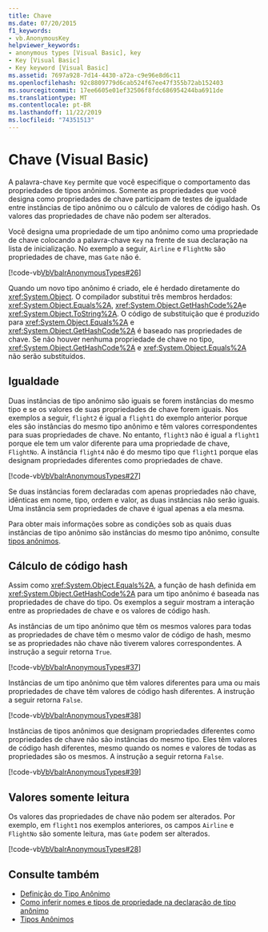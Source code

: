 ```yaml
---
title: Chave
ms.date: 07/20/2015
f1_keywords:
- vb.AnonymousKey
helpviewer_keywords:
- anonymous types [Visual Basic], key
- Key [Visual Basic]
- Key keyword [Visual Basic]
ms.assetid: 7697a928-7d14-4430-a72a-c9e96e8d6c11
ms.openlocfilehash: 92c8809779d6cab524f67ee47f355b72ab152403
ms.sourcegitcommit: 17ee6605e01ef32506f8fdc686954244ba6911de
ms.translationtype: MT
ms.contentlocale: pt-BR
ms.lasthandoff: 11/22/2019
ms.locfileid: "74351513"
---
```

# <a name="key-visual-basic"></a>Chave (Visual Basic)
A palavra-chave `Key` permite que você especifique o comportamento das propriedades de tipos anônimos. Somente as propriedades que você designa como propriedades de chave participam de testes de igualdade entre instâncias de tipo anônimo ou o cálculo de valores de código hash. Os valores das propriedades de chave não podem ser alterados.  
  
 Você designa uma propriedade de um tipo anônimo como uma propriedade de chave colocando a palavra-chave `Key` na frente de sua declaração na lista de inicialização. No exemplo a seguir, `Airline` e `FlightNo` são propriedades de chave, mas `Gate` não é.  
  
 [!code-vb[VbVbalrAnonymousTypes#26](~/samples/snippets/visualbasic/VS_Snippets_VBCSharp/VbVbalrAnonymousTypes/VB/Class2.vb#26)]  
  
 Quando um novo tipo anônimo é criado, ele é herdado diretamente do <xref:System.Object>. O compilador substitui três membros herdados: <xref:System.Object.Equals%2A>, <xref:System.Object.GetHashCode%2A>e <xref:System.Object.ToString%2A>. O código de substituição que é produzido para <xref:System.Object.Equals%2A> e <xref:System.Object.GetHashCode%2A> é baseado nas propriedades de chave. Se não houver nenhuma propriedade de chave no tipo, <xref:System.Object.GetHashCode%2A> e <xref:System.Object.Equals%2A> não serão substituídos.  
  
## <a name="equality"></a>Igualdade  
 Duas instâncias de tipo anônimo são iguais se forem instâncias do mesmo tipo e se os valores de suas propriedades de chave forem iguais. Nos exemplos a seguir, `flight2` é igual a `flight1` do exemplo anterior porque eles são instâncias do mesmo tipo anônimo e têm valores correspondentes para suas propriedades de chave. No entanto, `flight3` não é igual a `flight1` porque ele tem um valor diferente para uma propriedade de chave, `FlightNo`. A instância `flight4` não é do mesmo tipo que `flight1` porque elas designam propriedades diferentes como propriedades de chave.  
  
 [!code-vb[VbVbalrAnonymousTypes#27](~/samples/snippets/visualbasic/VS_Snippets_VBCSharp/VbVbalrAnonymousTypes/VB/Class2.vb#27)]  
  
 Se duas instâncias forem declaradas com apenas propriedades não chave, idênticas em nome, tipo, ordem e valor, as duas instâncias não serão iguais. Uma instância sem propriedades de chave é igual apenas a ela mesma.  
  
 Para obter mais informações sobre as condições sob as quais duas instâncias de tipo anônimo são instâncias do mesmo tipo anônimo, consulte [tipos anônimos](../../../visual-basic/programming-guide/language-features/objects-and-classes/anonymous-types.md).  
  
## <a name="hash-code-calculation"></a>Cálculo de código hash  
 Assim como <xref:System.Object.Equals%2A>, a função de hash definida em <xref:System.Object.GetHashCode%2A> para um tipo anônimo é baseada nas propriedades de chave do tipo. Os exemplos a seguir mostram a interação entre as propriedades de chave e os valores de código hash.  
  
 As instâncias de um tipo anônimo que têm os mesmos valores para todas as propriedades de chave têm o mesmo valor de código de hash, mesmo se as propriedades não chave não tiverem valores correspondentes. A instrução a seguir retorna `True`.  
  
 [!code-vb[VbVbalrAnonymousTypes#37](~/samples/snippets/visualbasic/VS_Snippets_VBCSharp/VbVbalrAnonymousTypes/VB/Class2.vb#37)]  
  
 Instâncias de um tipo anônimo que têm valores diferentes para uma ou mais propriedades de chave têm valores de código hash diferentes. A instrução a seguir retorna `False`.  
  
 [!code-vb[VbVbalrAnonymousTypes#38](~/samples/snippets/visualbasic/VS_Snippets_VBCSharp/VbVbalrAnonymousTypes/VB/Class2.vb#38)]  
  
 Instâncias de tipos anônimos que designam propriedades diferentes como propriedades de chave não são instâncias do mesmo tipo. Eles têm valores de código hash diferentes, mesmo quando os nomes e valores de todas as propriedades são os mesmos. A instrução a seguir retorna `False`.  
  
 [!code-vb[VbVbalrAnonymousTypes#39](~/samples/snippets/visualbasic/VS_Snippets_VBCSharp/VbVbalrAnonymousTypes/VB/Class2.vb#39)]  
  
## <a name="read-only-values"></a>Valores somente leitura  
 Os valores das propriedades de chave não podem ser alterados. Por exemplo, em `flight1` nos exemplos anteriores, os campos `Airline` e `FlightNo` são somente leitura, mas `Gate` podem ser alterados.  
  
 [!code-vb[VbVbalrAnonymousTypes#28](~/samples/snippets/visualbasic/VS_Snippets_VBCSharp/VbVbalrAnonymousTypes/VB/Class2.vb#28)]  
  
## <a name="see-also"></a>Consulte também

- [Definição do Tipo Anônimo](../../../visual-basic/programming-guide/language-features/objects-and-classes/anonymous-type-definition.md)
- [Como inferir nomes e tipos de propriedade na declaração de tipo anônimo](../../../visual-basic/programming-guide/language-features/objects-and-classes/how-to-infer-property-names-and-types-in-anonymous-type-declarations.md)
- [Tipos Anônimos](../../../visual-basic/programming-guide/language-features/objects-and-classes/anonymous-types.md)
